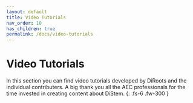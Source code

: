 ```yaml
---
layout: default
title: Video Tutorials
nav_order: 10
has_children: true
permalink: /docs/video-tutorials
---
```


# Video Tutorials

In this section you can find video tutorials developed by DiRoots and the individual contributers.
A big thank you all the AEC professionals for the time invested in creating content about DiStem.
{: .fs-6 .fw-300 }

